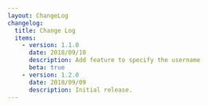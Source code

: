 ```yaml
---
layout: ChangeLog
changelog:
  title: Change Log
  items:
    - version: 1.1.0
      date: 2018/09/10
      description: Add feature to specify the username
      beta: true
    - version: 1.2.0
      date: 2018/09/09
      description: Initial release.
---
```

